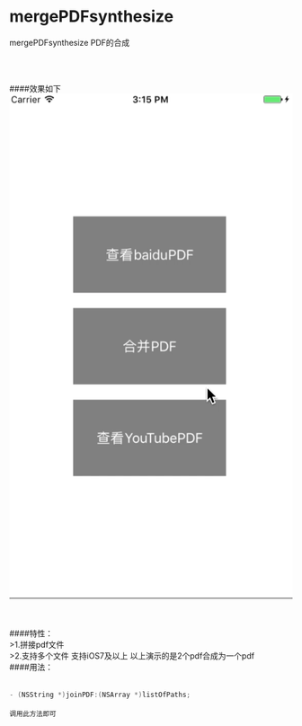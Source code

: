 # mergePDFsynthesize
mergePDFsynthesize  PDF的合成


<br /><br />

####效果如下<br />
![image](./mergePdf.gif)<br /><br />

<br />
####特性：<br />
>1.拼接pdf文件<br />
>2.支持多个文件
支持iOS7及以上
以上演示的是2个pdf合成为一个pdf

<br />
####用法：<br />



```objective-c

- (NSString *)joinPDF:(NSArray *)listOfPaths;

调用此方法即可

```
